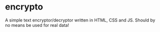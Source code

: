 # encrypto

A simple text encryptor/decryptor written in HTML, CSS and JS. Should by no means be used for real data!
